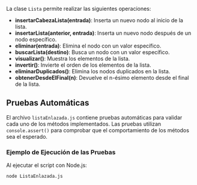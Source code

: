 La clase `Lista` permite realizar las siguientes operaciones:

- **insertarCabezaLista(entrada)**: Inserta un nuevo nodo al inicio de la lista.
- **insertarLista(anterior, entrada)**: Inserta un nuevo nodo después de un nodo específico.
- **eliminar(entrada)**: Elimina el nodo con un valor específico.
- **buscarLista(destino)**: Busca un nodo con un valor específico.
- **visualizar()**: Muestra los elementos de la lista.
- **invertir()**: Invierte el orden de los elementos de la lista.
- **eliminarDuplicados()**: Elimina los nodos duplicados en la lista.
- **obtenerDesdeElFinal(n)**: Devuelve el n-ésimo elemento desde el final de la lista.

## Pruebas Automáticas

El archivo `listaEnlazada.js` contiene pruebas automáticas para validar cada uno de los métodos implementados. Las pruebas utilizan `console.assert()` para comprobar que el comportamiento de los métodos sea el esperado.

### Ejemplo de Ejecución de las Pruebas

Al ejecutar el script con Node.js:

```bash
node ListaEnlazada.js
